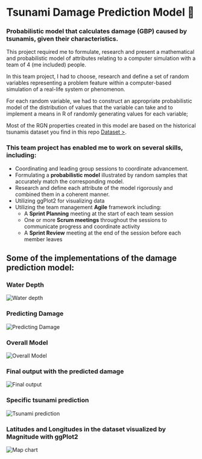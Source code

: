 # Tsunami Damage Prediction Model 🌊
### Probabilistic model that calculates damage (GBP) caused by tsunamis, given their characteristics. 
This project required me to formulate, research and present a mathematical and probabilistic model of attributes relating to a computer simulation with a team of 4 (me included) people.

In this team project, I had to choose, research and define a set of random variables representing a problem feature within a computer-based simulation of a real-life system or phenomenon.

For each random variable, we had to construct an appropriate probabilistic model of the distribution of values that the variable can take and to implement a means in R of randomly generating values for each variable;

Most of the RGN properties created in this model are based on the historical tsunamis dataset you find in this repo [Dataset >](https://github.com/FrancescoCoding/Tsunami-Damage-Prediction-Model/blob/main/tsunami_dataset.csv).

### This team project has enabled me to work on several skills, including:
- Coordinating and leading group sessions to coordinate advancement.
- Formulating a **probabilistic model** illustrated by random samples that accurately match the corresponding model.
- Research and define each attribute of the model rigorously and combined them in a coherent manner.
- Utilizing ggPlot2 for visualizing data
- Utilizing the team management **Agile** framework including:
  - A **Sprint Planning** meeting at the start of each team session
  - One or more **Scrum meetings** throughout the sessions to communicate progress and coordinate activity
  - A **Sprint Review** meeting at the end of the session before each member leaves

## Some of the implementations of the damage prediction model:

### Water Depth
![Water depth](https://abload.de/img/waterdepthrzjqg.png)

### Predicting Damage
![Predicting Damage](https://abload.de/img/predictingdamage5ljg9.png)

### Overall Model
![Overall Model](https://abload.de/img/overall_modelvskkl.png)

### Final output with the predicted damage
![Final output](https://abload.de/img/rgnoutputcgk89.png)

### Specific tsunami prediction
![Tsunami prediction](https://abload.de/img/extramgkgh.png)

### Latitudes and Longitudes in the dataset visualized by Magnitude with ggPlot2
![Map chart](https://abload.de/img/22a9b9b2-3cbf-40e4-91i3j85.png)
